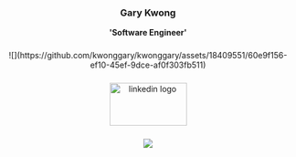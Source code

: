 <div align="center">
<h3>Gary Kwong
</div>
<div align="center">
  
   **'Software Engineer'**
 
###
  
<div align="center">
![](https://github.com/kwonggary/kwonggary/assets/18409551/60e9f156-ef10-45ef-9dce-af0f303fb511)
</div>

###

<div align="center">
  <a href="https://www.linkedin.com/in/kwonggary/" target="_blank">
    <img src="https://raw.githubusercontent.com/maurodesouza/profile-readme-generator/master/src/assets/icons/social/linkedin/default.svg" alt="linkedin logo" width="135" height="75" />
  </a>
</div>


###


<div align="center">
  <img src="https://visitor-badge.laobi.icu/badge?page_id=kwonggary.kwonggary&left_color=darkgray&right_color=black&left_text=Visits"  />
</div>

